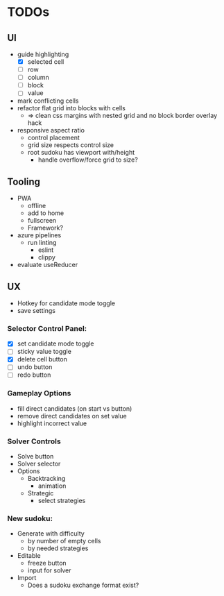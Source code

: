# TODOs

## UI
- guide highlighting
  - [X] selected cell
  - [ ] row
  - [ ] column
  - [ ] block
  - [ ] value
- mark conflicting cells
- refactor flat grid into blocks with cells
  - => clean css margins with nested grid and no block border overlay hack
- responsive aspect ratio
  - control placement
  - grid size respects control size
  - root sudoku has viewport with/height
    - handle overflow/force grid to size?

## Tooling
- PWA
  - offline
  - add to home
  - fullscreen
  - Framework?
- azure pipelines
  - run linting
    - eslint
    - clippy
- evaluate useReducer
## UX
- Hotkey for candidate mode toggle
- save settings

### Selector Control Panel:
- [X] set candidate mode toggle
- [ ] sticky value toggle
- [X] delete cell button
- [ ] undo button
- [ ] redo button
### Gameplay Options
- fill direct candidates (on start vs button)
- remove direct candidates on set value
- highlight incorrect value
### Solver Controls
- Solve button
- Solver selector
- Options
  - Backtracking
    - animation
  - Strategic
    - select strategies
### New sudoku:
- Generate with difficulty
  - by number of empty cells
  - by needed strategies
- Editable
  - freeze button
  - input for solver
- Import
  - Does a sudoku exchange format exist?
